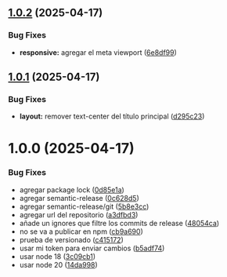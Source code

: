 ## [1.0.2](https://github.com/felixbarrosdev/felixbarros/compare/v1.0.1...v1.0.2) (2025-04-17)


### Bug Fixes

* **responsive:** agregar el meta viewport ([6e8df99](https://github.com/felixbarrosdev/felixbarros/commit/6e8df99957f8ee32b04469bd7c31ada992579c43))

## [1.0.1](https://github.com/felixbarrosdev/felixbarros/compare/v1.0.0...v1.0.1) (2025-04-17)


### Bug Fixes

* **layout:** remover text-center del título principal ([d295c23](https://github.com/felixbarrosdev/felixbarros/commit/d295c230787c93a087f8d2a53d104ef82a112950))

# 1.0.0 (2025-04-17)


### Bug Fixes

* agregar package lock ([0d85e1a](https://github.com/felixbarrosdev/felixbarros/commit/0d85e1a55e12ecf2d287c9ca2534baad02e10f88))
* agregar semantic-release ([0c628d5](https://github.com/felixbarrosdev/felixbarros/commit/0c628d5ca97a88ea242c1ae9d4251071dc19f0e4))
* agregar semantic-release/git ([5b8e3cc](https://github.com/felixbarrosdev/felixbarros/commit/5b8e3cc8301174d58e7f5fd4c9f9247223afcde0))
* agregar url del repositorio ([a3dfbd3](https://github.com/felixbarrosdev/felixbarros/commit/a3dfbd3a4392ab61ce4c2a121000ddd58faa3d36))
* añade un ignores que filtre los commits de release ([48054ca](https://github.com/felixbarrosdev/felixbarros/commit/48054cadd873022ac4c0fc30ad7e05454df943b6))
* no se va a publicar en npm ([cb9a690](https://github.com/felixbarrosdev/felixbarros/commit/cb9a690cfdf031439402f2fa6394626f18794366))
* prueba de versionado ([c415172](https://github.com/felixbarrosdev/felixbarros/commit/c41517231f2874e5892568b6096b7efecda7fd27))
* usar mi token para enviar cambios ([b5adf74](https://github.com/felixbarrosdev/felixbarros/commit/b5adf746e080d71e12c1e4a29204acd026f3e7b9))
* usar node 18 ([3c09cb1](https://github.com/felixbarrosdev/felixbarros/commit/3c09cb1af3400efda08c76e0cd310d0b366fc17f))
* usar node 20 ([14da998](https://github.com/felixbarrosdev/felixbarros/commit/14da99844544f3384e7771a5f73d40eac8c3a4ce))
